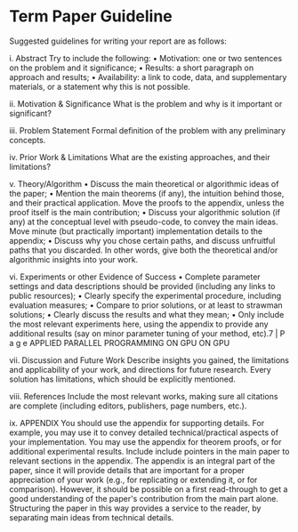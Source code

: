 # Term Paper Guideline
Suggested guidelines for writing your report are as follows:

i. Abstract
Try to include the following:
• Motivation: one or two sentences on the problem and it significance;
• Results: a short paragraph on approach and results;
• Availability: a link to code, data, and supplementary materials, or a statement why this
is not possible.

ii. Motivation & Significance
What is the problem and why is it important or significant?

iii. Problem Statement
Formal definition of the problem with any preliminary concepts.

iv. Prior Work & Limitations
What are the existing approaches, and their limitations?

v. Theory/Algorithm
• Discuss the main theoretical or algorithmic ideas of the paper;
• Mention the main theorems (if any), the intuition behind those, and their practical
application. Move the proofs to the appendix, unless the proof itself is the main
contribution;
• Discuss your algorithmic solution (if any) at the conceptual level with pseudo-code, to
convey the main ideas. Move minute (but practically important) implementation
details to the appendix;
• Discuss why you chose certain paths, and discuss unfruitful paths that you discarded.
In other words, give both the theoretical and/or algorithmic insights into your work.

vi. Experiments or other Evidence of Success
• Complete parameter settings and data descriptions should be provided (including any
links to public resources);
• Clearly specify the experimental procedure, including evaluation measures;
• Compare to prior solutions, or at least to strawman solutions;
• Clearly discuss the results and what they mean;
• Only include the most relevant experiments here, using the appendix to provide any
additional results (say on minor parameter tuning of your method, etc).7 | P a g e
APPLIED PARALLEL PROGRAMMING ON GPU
ON GPU

vii. Discussion and Future Work
Describe insights you gained, the limitations and applicability of your work, and
directions for future research. Every solution has limitations, which should be
explicitly mentioned.

viii. References
Include the most relevant works, making sure all citations are complete (including
editors, publishers, page numbers, etc.).

ix. APPENDIX
You should use the appendix for supporting details. For example, you may use it to
convey detailed technical/practical aspects of your implementation. You may use the
appendix for theorem proofs, or for additional experimental results. Include include
pointers in the main paper to relevant sections in the appendix.
The appendix is an integral part of the paper, since it will provide details that are
important for a proper appreciation of your work (e.g., for replicating or extending it,
or for comparison). However, it should be possible on a first read-through to get a
good understanding of the paper's contribution from the main part alone. Structuring
the paper in this way provides a service to the reader, by separating main ideas from
technical details.